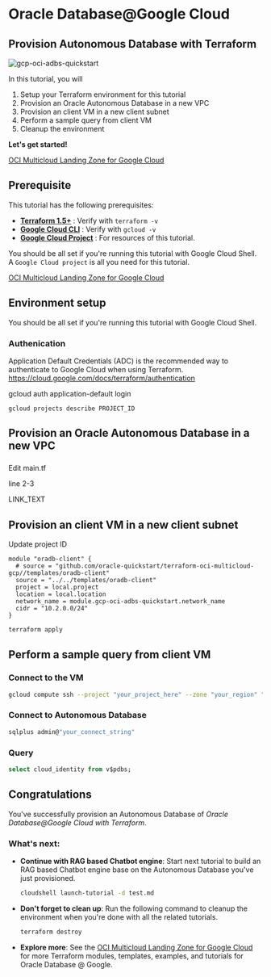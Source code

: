 # Oracle Database@Google Cloud

## Provision Autonomous Database with Terraform
<walkthrough-tutorial-duration duration="20"></walkthrough-tutorial-duration>

![gcp-oci-adbs-quickstart](https://github.com/oracle-quickstart/terraform-oci-multicloud-gcp/blob/adbs-ai/images/gcp-oci-adbs-quickstart.png?raw=true)

In this tutorial, you will 

1. Setup your Terraform environment for this tutorial
2. Provision an Oracle Autonomous Database in a new VPC
3. Provision an client VM in a new client subnet
4. Perform a sample query from client VM
5. Cleanup the environment

**Let's get started!**

<walkthrough-footnote>[OCI Multicloud Landing Zone for Google Cloud](https://github.com/oracle-quickstart/terraform-oci-multicloud-gcp)</walkthrough-footnote>

## Prerequisite
This tutorial has the following prerequisites:

- **[Terraform 1.5+](https://cloud.google.com/sdk/docs/install)** : Verify with `terraform -v` 
- **[Google Cloud CLI](https://developer.hashicorp.com/terraform/install)** : Verify with `gcloud -v`
- **[Google Cloud Project](https://cloud.google.com/resource-manager/docs/creating-managing-projects)** : For resources of this tutorial.

<walkthrough-cloud-shell-icon></walkthrough-cloud-shell-icon> You should be all set if you're running this tutorial with Google Cloud Shell. A `Google Cloud project` is all you need for this tutorial. 

<walkthrough-footnote>[OCI Multicloud Landing Zone for Google Cloud](https://github.com/oracle-quickstart/terraform-oci-multicloud-gcp)</walkthrough-footnote>

## Environment setup

<walkthrough-cloud-shell-icon></walkthrough-cloud-shell-icon> You should be all set if you're running this tutorial with Google Cloud Shell.

### Authenication

Application Default Credentials (ADC) is the recommended way to authenticate to Google Cloud when using Terraform.
https://cloud.google.com/docs/terraform/authentication

gcloud auth application-default login

```
gcloud projects describe PROJECT_ID
```

## Provision an Oracle Autonomous Database in a new VPC
### 
<walkthrough-editor-open-file filePath="cloudshell_open/terraform-oci-multicloud-gcp/examples/adbs-minimal/main.tf">Edit main.tf</walkthrough-editor-open-file>

<walkthrough-editor-select-line filePath="cloudshell_open/terraform-oci-multicloud-gcp/examples/adbs-minimal/main.tf" startLine="2" endLine="4" startCharacterOffset="0" endCharacterOffset="0">line 2-3</walkthrough-editor-select-line>

<walkthrough-editor-select-regex filePath="cloudshell_open/terraform-oci-multicloud-gcp/examples/adbs-minimal/main.tf" regex="\b(project|location)\b">LINK_TEXT</walkthrough-editor-select-regex>

## Provision an client VM in a new client subnet
<walkthrough-editor-open-file filePath="cloudshell_open/terraform-oci-multicloud-gcp/examples/adbs-minimal/main.tf" startLine="2" endLine="3">Update project ID</walkthrough-editor-open-file>

```
module "oradb-client" {
  # source = "github.com/oracle-quickstart/terraform-oci-multicloud-gcp//templates/oradb-client"
  source = "../../templates/oradb-client"
  project = local.project
  location = local.location
  network_name = module.gcp-oci-adbs-quickstart.network_name
  cidr = "10.2.0.0/24"
}
```

```bash
terraform apply
```



## Perform a sample query from client VM

### Connect to the VM
```bash
gcloud compute ssh --project "your_project_here" --zone "your_region" "your_vm_name"
```

### Connect to Autonomous Database
```bash
sqlplus admin@"your_connect_string"
```

### Query

```sql
select cloud_identity from v$pdbs;
```

## Congratulations
You've successfully provision an Autonomous Database of *Oracle Database@Google Cloud with Terraform*. 
<walkthrough-conclusion-trophy></walkthrough-conclusion-trophy>

### What's next:

- **Continue with RAG based Chatbot engine**: Start next tutorial to build an RAG based Chatbot engine base on the Autonomous Database you've just provisioned.
    ```bash
    cloudshell launch-tutorial -d test.md 
    ```
- **Don't forget to clean up**: Run the following command to cleanup the environment when you're done with all the related tutorials.
    ```bash
    terraform destroy
    ```
- **Explore more**: See the [OCI Multicloud Landing Zone for Google Cloud](https://github.com/oracle-quickstart/terraform-oci-multicloud-gcp) for more Terraform modules, templates, examples, and tutorials for Oracle Database @ Google.
